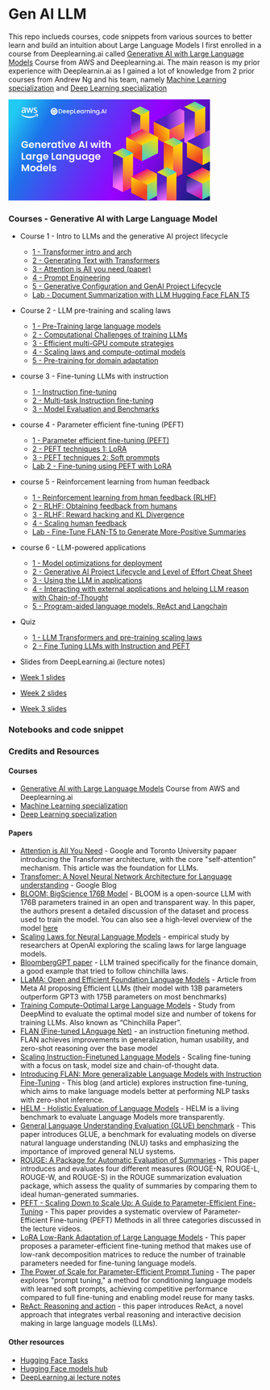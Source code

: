 # Gen AI LLM


This repo inclueds courses, code snippets from various sources to better learn and build an intuition about Large Language Models
I first enrolled in a course from Deeplearning.ai called [Generative AI with Large Language Models](https://www.coursera.org/learn/generative-ai-with-llms) Course from AWS and Deeplearning.ai.
The main reason is my prior experience with Deeplearnin.ai as I gained a lot of knowledge from 2 prior courses from Andrew Ng and his team, namely [Machine Learning specialization](https://www.deeplearning.ai/courses/machine-learning-specialization/) and [Deep Learning specialization](https://www.deeplearning.ai/courses/deep-learning-specialization/)

<img src="images/generative-ai-with-llms-1.png" alt="course_llm" width="400"/>

### Courses - Generative AI with Large Language Model
 - Course 1 - Intro to LLMs and the generative AI project lifecycle
   - [1 - Transformer intro and arch](genai-with-llm-course/course1/1_transformer_intro_arch.md)
   - [2 - Generating Text with Transformers](genai-with-llm-course/course1/2_text_generation_transformer.md)
   - [3 - Attention is All you need (paper)](genai-with-llm-course/course1/3_attention_is_all_you_need.md)
   - [4 - Prompt Engineering](genai-with-llm-course/course1/4_prompt_engineering.md)
   - [5 - Generative Configuration and GenAI Project Lifecycle](genai-with-llm-course/course1/5_generative_configuration.md)
   - [Lab - Document Summarization with LLM Hugging Face FLAN T5](genai-with-llm-course/course1/lab_dialog_summarization.md)
 - Course 2 - LLM pre-training and scaling laws
   - [1 - Pre-Training large language models](genai-with-llm-course/course2/1_pre-training_llm.md)
   - [2 - Computational Challenges of training LLMs](genai-with-llm-course/course2/2_computational_challenges_training_llm.md)
   - [3 - Efficient multi-GPU compute strategies](genai-with-llm-course/course2/3_multi_gpu_strategies.md)
   - [4 - Scaling laws and compute-optimal models](genai-with-llm-course/course2/4_scaling_laws_compute.md)
   - [5 - Pre-training for domain adaptation](genai-with-llm-course/course2/5_pre-training_model_adaptation.md)
 - course 3 - Fine-tuning LLMs with instruction
   - [1 - Instruction fine-tuning](genai-with-llm-course/course3/1_fine-tuning.md)
   - [2 - Multi-task Instruction fine-tuning](genai-with-llm-course/course3/2_fine-tuning_multi-task.md)
   - [3 - Model Evaluation and Benchmarks](genai-with-llm-course/course3/3_model_evaluation.md)
 - course 4 - Parameter efficient fine-tuning (PEFT)
   - [1 - Parameter efficient fine-tuning (PEFT)](genai-with-llm-course/course4/1_parameter_efficient_fine-tuning.md)
   - [2 - PEFT techniques 1: LoRA](genai-with-llm-course/course4/2_peft_techniques_LoRA.md)
   - [3 - PEFT techniques 2: Soft prommpts](genai-with-llm-course/course4/3_peft_techniques_soft_prompts.md)
   - [Lab 2 - Fine-tuning using PEFT with LoRA](genai-with-llm-course/course4/lab_2_peft_LoRA.md)
 - course 5 - Reinforcement learning from human feedback
   - [1 - Reinforcement learning from hman feedback (RLHF)](genai-with-llm-course/course5/1_reinforcement_learning_from_human_feedback.md)
   - [2 - RLHF: Obtaining feedback from humans](genai-with-llm-course/course5/2_rlhf_obtaining_feedback_from_humans.md)
   - [3 - RLHF: Reward hacking and KL Divergence](genai-with-llm-course/course5/3_rlhf_reward_hacking.md)
   - [4 - Scaling human feedback](genai-with-llm-course/course5/4_scaling_human_feedback.md)
   - [Lab - Fine-Tune FLAN-T5 to Generate More-Positive Summaries](genai-with-llm-course/course5/lab_fine-tune_FLAN-T5_Sumarization.md)
 - course 6 - LLM-powered applications
   - [1 - Model optimizations for deployment](genai-with-llm-course/course6/1_model_optimizations_deployment.md)
   - [2 - Generative AI Project Lifecycle and Level of Effort Cheat Sheet](genai-with-llm-course/course6/2_genai_project_lifecycle_cheat_sheet.md)
   - [3 - Using the LLM in applications](genai-with-llm-course/course6/3_using_llm_in_applications.md)
   - [4 - Interacting with external applications and helping LLM reason with Chain-of-Thought](genai-with-llm-course/course6/4_interacting_with_ext_apps.md)
   - [5 - Program-aided language models, ReAct and Langchain](genai-with-llm-course/course6/5_program-aided_language_models.md)
  

 - Quiz
   - [1 - LLM Transformers and pre-training scaling laws](genai-with-llm-course/quiz/quiz1.md)
   - [2 - Fine Tuning LLMs with Instruction and PEFT](genai-with-llm-course/quiz/quiz2.md)


 - Slides from DeepLearning.ai (lecture notes)
  - [Week 1 slides](slides/W1.pdf)
  - [Week 2 slides](slides/W2.pdf)
  - [Week 3 slides](slides/W3.pdf)



### Notebooks and code snippet

### Credits and Resources
#### Courses
 - [Generative AI with Large Language Models](https://www.coursera.org/learn/generative-ai-with-llms) Course from AWS and Deeplearning.ai
 - [Machine Learning specialization](https://www.deeplearning.ai/courses/machine-learning-specialization/)
 - [Deep Learning specialization](https://www.deeplearning.ai/courses/deep-learning-specialization/)

#### Papers
 - [Attention is All You Need](https://arxiv.org/abs/1706.03762) - Google and Toronto University papaer introducing the Transformer architecture, with the core "self-attention" mechanism. This article was the foundation for LLMs.
 - [Transfomer: A Novel Neural Network Architecture for Language understanding](https://blog.research.google/2017/08/transformer-novel-neural-network.html) - Google Blog
 - [BLOOM: BigScience 176B Model](https://arxiv.org/abs/2211.05100) - BLOOM is a open-source LLM with 176B parameters trained in an open and transparent way. In this paper, the authors present a detailed discussion of the dataset and process used to train the model. You can also see a high-level overview of the model [here](https://bigscience.notion.site/BLOOM-BigScience-176B-Model-ad073ca07cdf479398d5f95d88e218c4) 
 - [Scaling Laws for Neural Language Models](https://arxiv.org/abs/2001.08361) - empirical study by researchers at OpenAI exploring the scaling laws for large language models.
 - [BloombergGPT paper](https://arxiv.org/abs/2303.17564) - LLM trained specifically for the finance domain, a good example that tried to follow chinchilla laws.
 - [LLaMA: Open and Efficient Foundation Language Models](https://arxiv.org/pdf/2302.13971.pdf) - Article from Meta AI proposing Efficient LLMs (their model with 13B parameters outperform GPT3 with 175B parameters on most benchmarks)
 - [Training Compute-Optimal Large Language Models](https://arxiv.org/pdf/2203.15556.pdf) - Study from DeepMind to evaluate the optimal model size and number of tokens for training LLMs. Also known as “Chinchilla Paper”.
 - [FLAN (Fine-tuned LAnguage Net)](https://arxiv.org/abs/2210.11416) - an instruction finetuning method. FLAN achieves improvements in generalization, human usability, and zero-shot reasoning over the base model
 - [Scaling Instruction-Finetuned Language Models](https://arxiv.org/pdf/2210.11416.pdf) - Scaling fine-tuning with a focus on task, model size and chain-of-thought data.
 - [Introducing FLAN: More generalizable Language Models with Instruction Fine-Tuning](https://blog.research.google/2021/10/introducing-flan-more-generalizable.html) - This blog (and article) explores instruction fine-tuning, which aims to make language models better at performing NLP tasks with zero-shot inference.
 - [HELM - Holistic Evaluation of Language Models](https://crfm.stanford.edu/helm/lite/latest/) - HELM is a living benchmark to evaluate Language Models more transparently. 
 - [General Language Understanding Evaluation (GLUE) benchmark](https://openreview.net/pdf?id=rJ4km2R5t7) - This paper introduces GLUE, a benchmark for evaluating models on diverse natural language understanding (NLU) tasks and emphasizing the importance of improved general NLU systems.
 - [ROUGE: A Package for Automatic Evaluation of Summaries](https://aclanthology.org/W04-1013.pdf) - This paper introduces and evaluates four different measures (ROUGE-N, ROUGE-L, ROUGE-W, and ROUGE-S) in the ROUGE summarization evaluation package, which assess the quality of summaries by comparing them to ideal human-generated summaries.
 - [PEFT - Scaling Down to Scale Up: A Guide to Parameter-Efficient Fine-Tuning](https://arxiv.org/pdf/2303.15647.pdf) - This paper provides a systematic overview of Parameter-Efficient Fine-tuning (PEFT) Methods in all three categories discussed in the lecture videos.
 - [LoRA Low-Rank Adaptation of Large Language Models](https://arxiv.org/pdf/2106.09685.pdf) - This paper proposes a parameter-efficient fine-tuning method that makes use of low-rank decomposition matrices to reduce the number of trainable parameters needed for fine-tuning language models.
 - [The Power of Scale for Parameter-Efficient Prompt Tuning](https://arxiv.org/pdf/2104.08691.pdf) - The paper explores "prompt tuning," a method for conditioning language models with learned soft prompts, achieving competitive performance compared to full fine-tuning and enabling model reuse for many tasks.
 - [ReAct: Reasoning and action](https://arxiv.org/abs/2210.03629) - this paper introduces ReAct, a novel approach that integrates verbal reasoning and interactive decision making in large language models (LLMs).


#### Other resources
 - [Hugging Face Tasks](https://huggingface.co/tasks)
 - [Hugging Face models hub](https://huggingface.co/models)
 - [DeepLearning.ai lecture notes](https://community.deeplearning.ai/t/genai-with-llms-lecture-notes/361913)


